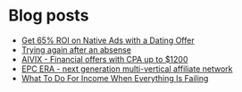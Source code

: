 # Blog posts
<!-- BLOG-POST-LIST:START -->
- [Get 65% ROI on Native Ads with a Dating Offer](https://afflift.com/f/threads/get-65-roi-on-native-ads-with-a-dating-offer.10015/)
- [Trying again after an absense](https://afflift.com/f/threads/trying-again-after-an-absense.9781/)
- [AIVIX - Financial offers with CPA up to $1200](https://afflift.com/f/threads/aivix-financial-offers-with-cpa-up-to-1200.8167/)
- [EPC ERA - next generation multi-vertical affiliate network](https://afflift.com/f/threads/epc-era-next-generation-multi-vertical-affiliate-network.9872/)
- [What To Do For Income When Everything Is Failing](https://afflift.com/f/threads/what-to-do-for-income-when-everything-is-failing.9955/)
<!-- BLOG-POST-LIST:END -->

